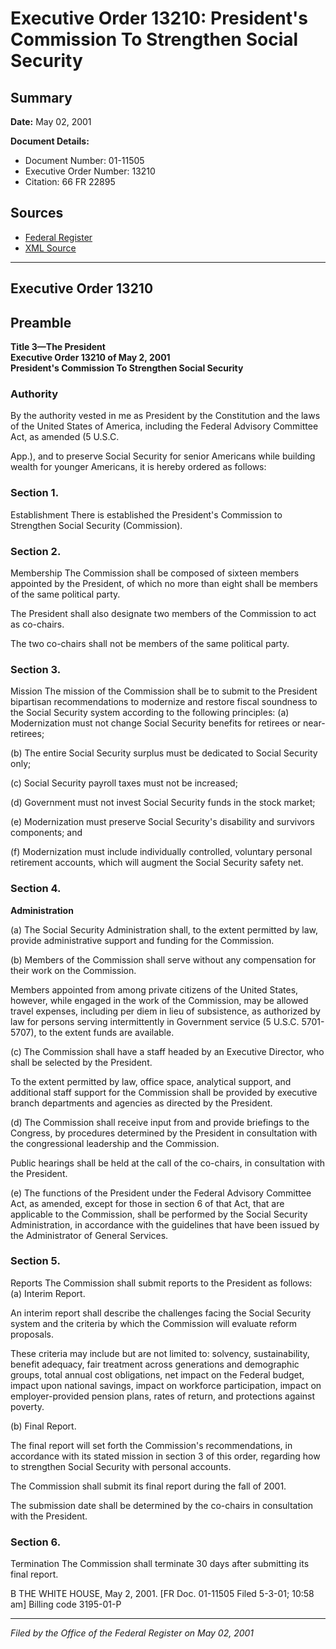 # Executive Order 13210: President's Commission To Strengthen Social Security

## Summary

**Date:** May 02, 2001

**Document Details:**
- Document Number: 01-11505
- Executive Order Number: 13210
- Citation: 66 FR 22895

## Sources
- [Federal Register](https://www.federalregister.gov/documents/2001/05/04/01-11505/presidents-commission-to-strengthen-social-security)
- [XML Source](https://www.federalregister.gov/documents/full_text/xml/2001/05/04/01-11505.xml)

---

## Executive Order 13210

## Preamble

**Title 3—The President**  
**Executive Order 13210 of May 2, 2001**  
**President's Commission To Strengthen Social Security**

### Authority

By the authority vested in me as President by the Constitution and the laws of the United States of America, including the Federal Advisory Committee Act, as amended (5 U.S.C.

App.), and to preserve Social Security for senior Americans while building wealth for younger Americans, it is hereby ordered as follows:
### Section 1.

Establishment
There is established the President's Commission to Strengthen Social Security (Commission).
### Section 2.

Membership
The Commission shall be composed of sixteen members appointed by the President, of which no more than eight shall be members of the same political party.

The President shall also designate two members of the Commission to act as co-chairs.

The two co-chairs shall not be members of the same political party.
### Section 3.

Mission
The mission of the Commission shall be to submit to the President bipartisan recommendations to modernize and restore fiscal soundness to the Social Security system according to the following principles: (a) Modernization must not change Social Security benefits for retirees or near-retirees;

(b) The entire Social Security surplus must be dedicated to Social Security only;

(c) Social Security payroll taxes must not be increased;

(d) Government must not invest Social Security funds in the stock market;

(e) Modernization must preserve Social Security's disability and survivors components; and

(f) Modernization must include individually controlled, voluntary personal retirement accounts, which will augment the Social Security safety net.
### Section 4.

**Administration**

(a) The Social Security Administration shall, to the extent permitted by law, provide administrative support and funding for the Commission.

(b) Members of the Commission shall serve without any compensation for their work on the Commission.

Members appointed from among private citizens of the United States, however, while engaged in the work of the Commission, may be allowed travel expenses, including per diem in lieu of subsistence, as authorized by law for persons serving intermittently in Government service (5 U.S.C. 5701-5707), to the extent funds are available.

(c) The Commission shall have a staff headed by an Executive Director, who shall be selected by the President.

To the extent permitted by law, office space, analytical support, and additional staff support for the Commission shall be provided by executive branch departments and agencies as directed by the President.

(d) The Commission shall receive input from and provide briefings to the Congress, by procedures determined by the President in consultation with the congressional leadership and the Commission.

Public hearings shall be held at the call of the co-chairs, in consultation with the President.

(e) The functions of the President under the Federal Advisory Committee Act, as amended, except for those in section 6 of that Act, that are applicable to the Commission, shall be performed by the Social Security Administration, 
in accordance with the guidelines that have been issued by the Administrator of General Services.
### Section 5.

Reports
The Commission shall submit reports to the President as follows: (a) 
Interim Report.

An interim report shall describe the challenges facing the Social Security system and the criteria by which the Commission will evaluate reform proposals.

These criteria may include but are not limited to: solvency, sustainability, benefit adequacy, fair treatment across generations and demographic groups, total annual cost obligations, net impact on the Federal budget, impact upon national savings, impact on workforce participation, impact on employer-provided pension plans, rates of return, and protections against poverty.

(b) Final Report.

The final report will set forth the Commission's recommendations, in accordance with its stated mission in section 3 of this order, regarding how to strengthen Social Security with personal accounts.

The Commission shall submit its final report during the fall of 2001.

The submission date shall be determined by the co-chairs in consultation with the President.
### Section 6.

Termination
The Commission shall terminate 30 days after submitting its final report.

B
THE WHITE HOUSE,
May 2, 2001.
[FR Doc. 01-11505
Filed 5-3-01; 10:58 am]
Billing code 3195-01-P

---

*Filed by the Office of the Federal Register on May 02, 2001*
